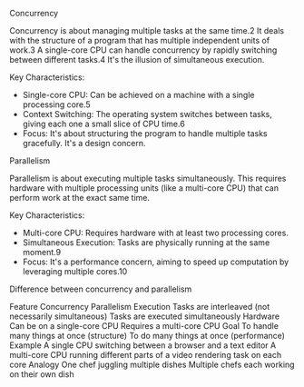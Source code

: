 Concurrency

Concurrency is about managing multiple tasks at the same time.2 It deals with the structure of a program that has multiple independent units of work.3 A single-core CPU can handle concurrency by rapidly switching between different tasks.4 It's the illusion of simultaneous execution.

Key Characteristics:
* Single-core CPU: Can be achieved on a machine with a single processing core.5
* Context Switching: The operating system switches between tasks, giving each one a small slice of CPU time.6
* Focus: It's about structuring the program to handle multiple tasks gracefully. It's a design concern.





Parallelism

Parallelism is about executing multiple tasks simultaneously. This requires hardware with multiple processing units (like a multi-core CPU) that can perform work at the exact same time.

Key Characteristics:
* Multi-core CPU: Requires hardware with at least two processing cores.
* Simultaneous Execution: Tasks are physically running at the same moment.9
* Focus: It's a performance concern, aiming to speed up computation by leveraging multiple cores.10


Difference between concurrency and parallelism

Feature	Concurrency	Parallelism
Execution	Tasks are interleaved (not necessarily simultaneous)	Tasks are executed simultaneously
Hardware	Can be on a single-core CPU	Requires a multi-core CPU
Goal	To handle many things at once (structure)	To do many things at once (performance)
Example	A single CPU switching between a browser and a text editor	A multi-core CPU running different parts of a video rendering task on each core
Analogy	One chef juggling multiple dishes	Multiple chefs each working on their own dish
